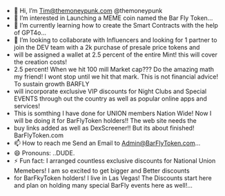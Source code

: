 - 👋 Hi, I’m Tim@themoneypunk.com   @themoneypunk
- 👀 I’m interested in Launching  a MEME coin named the Bar Fly Token...
- 🌱 I’m currently learning how to create the Smart Contracts with the help of GPT4o...
- 💞️ I’m looking to collaborate with Influencers and looking for 1 partner to join the DEV team  with a 2k purchase of presale price  tokens and
-   will be assigned a wallet at 2.5 percent of the entire Mint! this will cover the creation costs!
-   2.5 percent!  When we hit 100 mill Market cap???  Do the amazing math my friend! I wont stop until we hit that mark. This is not financial advice! To sustain growth BARFLY
-    will incorporate exclusive VIP discounts for Night Clubs and Special EVENTS through out the country as well as popular online apps and services!
-   This is somthing I have done for UNION members Nation Wide! Now I will be doing it for BarFlyToken holders!!  The web site needs the
-   buy links added as well as DexScreener!! But its about finished!   BarFlyToken.com    
- 📫 How to reach me  Send an Email to Admin@BarFlyToken.com...
- 😄 Pronouns: ..DUDE.
- ⚡ Fun fact: I arranged countless exclusive discounts for National Union Memebers!  I am so excited to get bigger and Better discounts
-  for BarFkyToken holders!  I live in Las Vegas! The Discounts start here and plan on holding many special BarFly events here as well!...

<!---
themoneypunk/themoneypunk is a ✨ special ✨ repository because its `README.md` (this file) appears on your GitHub profile.
You can click the Preview link to take a look at your changes.
--->
